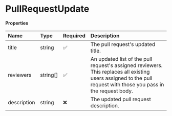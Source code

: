 # PullRequestUpdate

**Properties**

| Name        | Type     | Required | Description                                                                                                                                                      |
| :---------- | :------- | :------- | :--------------------------------------------------------------------------------------------------------------------------------------------------------------- |
| title       | string   | ✅       | The pull request's updated title.                                                                                                                                |
| reviewers   | string[] | ✅       | An updated list of the pull request's assigned reviewers. This replaces all existing users assigned to the pull request with those you pass in the request body. |
| description | string   | ❌       | The updated pull request description.                                                                                                                            |

<!-- This file was generated by liblab | https://liblab.com/ -->

